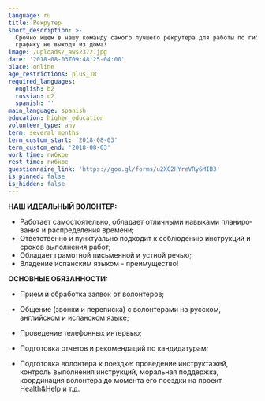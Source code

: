 ```yaml
---
language: ru
title: Рекрутер
short_description: >-
  Срочно ищем в нашу команду самого лучшего рекрутера для работы по гибкому
  графику не выходя из дома!
image: /uploads/_aws2372.jpg
date: '2018-08-03T09:48:25-04:00'
place: online
age_restrictions: plus_18
required_languages:
  english: b2
  russian: c2
  spanish: ''
main_language: spanish
education: higher_education
volunteer_type: any
term: several_months
term_custom_start: '2018-08-03'
term_custom_end: '2018-08-03'
work_time: гибкое
rest_time: гибкое
questionnaire_link: 'https://goo.gl/forms/u2XG2HYreVRy6MIB3'
is_pinned: false
is_hidden: false
---
```

**НАШ ИДЕ­АЛЬ­НЫЙ ВО­ЛОН­ТЕР:**

* Ра­бо­та­ет са­мо­сто­я­тель­но, об­ла­да­ет от­лич­ны­ми на­вы­ка­ми пла­ни­ро­ва­ния и рас­пре­де­ле­ния вре­ме­ни;
* От­вет­ствен­но и пунк­ту­аль­но под­хо­дит к со­блю­де­нию инструкций и сро­ков вы­пол­не­ния ра­бот;
* Об­ла­да­ет гра­мот­ной пись­мен­ной и устной ре­чью;
* Владение испанским языком - преимущество!

**ОС­НОВ­НЫЕ ОБЯ­ЗАН­НО­СТИ:**

* Прием и обработка заявок от волонтеров;

* Общение (звонки и переписка) с волонтерами на русском, английском и испанском языке;
* Проведение телефонных интервью;
* Подготовка отчетов и рекомендаций по кандидатурам;
* Подготовка волонтера к поездке: проведение инструктажей, контроль выполнения инструкций, моральная поддержка, координация волонтера до момента его поездки на проект Health&Help и т.д.
